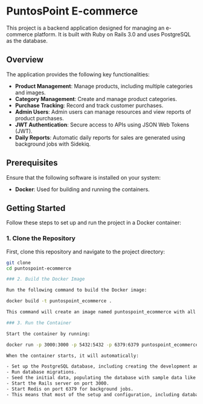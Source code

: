 # PuntosPoint E-commerce

This project is a backend application designed for managing an e-commerce platform. It is built with Ruby on Rails 3.0 and uses PostgreSQL as the database.

## Overview

The application provides the following key functionalities:

- **Product Management**: Manage products, including multiple categories and images.
- **Category Management**: Create and manage product categories.
- **Purchase Tracking**: Record and track customer purchases.
- **Admin Users**: Admin users can manage resources and view reports of product purchases.
- **JWT Authentication**: Secure access to APIs using JSON Web Tokens (JWT).
- **Daily Reports**: Automatic daily reports for sales are generated using background jobs with Sidekiq.

## Prerequisites

Ensure that the following software is installed on your system:

- **Docker**: Used for building and running the containers.

## Getting Started

Follow these steps to set up and run the project in a Docker container:

### 1. Clone the Repository

First, clone this repository and navigate to the project directory:

```bash
git clone
cd puntospoint-ecommerce

### 2. Build the Docker Image

Run the following command to build the Docker image:

docker build -t puntospoint_ecommerce .

This command will create an image named puntospoint_ecommerce with all necessary dependencies, including Ruby, PostgreSQL, and Redis.

### 3. Run the Container

Start the container by running:

docker run -p 3000:3000 -p 5432:5432 -p 6379:6379 puntospoint_ecommerce

When the container starts, it will automatically:

- Set up the PostgreSQL database, including creating the development and test databases.
- Run database migrations.
- Seed the initial data, populating the database with sample data like admin users, products, and categories.
- Start the Rails server on port 3000.
- Start Redis on port 6379 for background jobs.
- This means that most of the setup and configuration, including database seeding, is handled automatically. You can access the application directly at http://localhost:3000/.